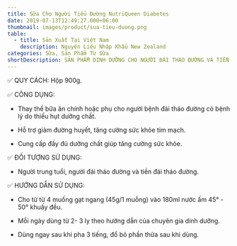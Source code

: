 ```yaml
---
title: Sữa Cho Người Tiểu Đường NutriQueen Diabetes
date: 2019-07-13T12:49:27.000+06:00
thumbnail: images/product/sua-tieu-duong.png
table:
  - title: Sản Xuất Tại Việt Nam
    description: Nguyên Liệu Nhập Khẩu New Zealand
categories: Sữa, Sản Phẩm Từ Sữa
shortDescription: SẢN PHẨM DINH DƯỠNG CHO NGƯỜI ĐÁI THÁO ĐƯỜNG VÀ TIỀN ĐÁI THÁO ĐƯỜNG Bổ sung đầy đủ các dưỡng chất thiết yếu và cân đối nhằm tăng cường sức khỏe cho người tiểu đường, dễ hấp thụ. Công thức có bổ sung thành phần Pep2dia giúp kiểm soát đường huyêt. MUFA và Omega 3 giúp tăng cường sức khỏe tim mạch. Sản phẩm có thể dùng thay thế bữa ăn chính hoặc bữa phụ cho người tiểu đường.
---
```


✅ QUY CÁCH: Hộp 900g.

✅ CÔNG DỤNG:

- Thay thế bữa ăn chính hoặc phụ cho người bệnh đái tháo đường có bệnh lý do thiếu hụt dưỡng chất.

- Hỗ trợ giảm đường huyết, tăng cường sức khỏe tim mạch.

- Cung cấp đầy đủ dưỡng chất giúp tăng cường sức khỏe.

✅ ĐỐI TƯỢNG SỬ DỤNG:

- Người trung tuổi, người đái tháo đường và tiền đái tháo đường.

✅ HƯỚNG DẪN SỬ DỤNG:

- Cho từ từ 4 muống gạt ngang (45g/1 muỗng) vào 180ml nước ấm 45° - 50° khuấy đều.

- Mỗi ngày dùng từ 2- 3 ly theo hướng dẫn của chuyên gia dinh dưỡng.

- Dùng ngay sau khi pha 3 tiếng, đổ bỏ phần thừa sau khi dùng.
